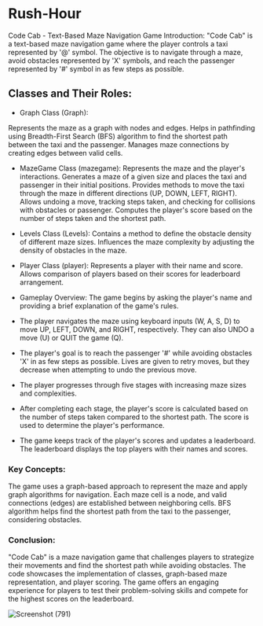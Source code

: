 # Rush-Hour

Code Cab - Text-Based Maze Navigation Game
Introduction:
"Code Cab" is a text-based maze navigation game where the player controls a taxi represented by '@' symbol. The objective is to navigate through a maze, avoid obstacles represented by 'X' symbols, and reach the passenger represented by '#' symbol in as few steps as possible.

## Classes and Their Roles:
* Graph Class (Graph):

Represents the maze as a graph with nodes and edges.
Helps in pathfinding using Breadth-First Search (BFS) algorithm to find the shortest path between the taxi and the passenger.
Manages maze connections by creating edges between valid cells.

* MazeGame Class (mazegame):
Represents the maze and the player's interactions.
Generates a maze of a given size and places the taxi and passenger in their initial positions.
Provides methods to move the taxi through the maze in different directions (UP, DOWN, LEFT, RIGHT).
Allows undoing a move, tracking steps taken, and checking for collisions with obstacles or passenger.
Computes the player's score based on the number of steps taken and the shortest path.

* Levels Class (Levels):
Contains a method to define the obstacle density of different maze sizes.
Influences the maze complexity by adjusting the density of obstacles in the maze.
* Player Class (player):
Represents a player with their name and score.
Allows comparison of players based on their scores for leaderboard arrangement.
* Gameplay Overview:
The game begins by asking the player's name and providing a brief explanation of the game's rules.

* The player navigates the maze using keyboard inputs (W, A, S, D) to move UP, LEFT, DOWN, and RIGHT, respectively. They can also UNDO a move (U) or QUIT the game (Q).

* The player's goal is to reach the passenger '#' while avoiding obstacles 'X' in as few steps as possible. Lives are given to retry moves, but they decrease when attempting to undo the previous move.

* The player progresses through five stages with increasing maze sizes and complexities.

* After completing each stage, the player's score is calculated based on the number of steps taken compared to the shortest path. The score is used to determine the player's performance.

* The game keeps track of the player's scores and updates a leaderboard. The leaderboard displays the top players with their names and scores.

### Key Concepts:
The game uses a graph-based approach to represent the maze and apply graph algorithms for navigation.
Each maze cell is a node, and valid connections (edges) are established between neighboring cells.
BFS algorithm helps find the shortest path from the taxi to the passenger, considering obstacles.
### Conclusion:
"Code Cab" is a maze navigation game that challenges players to strategize their movements and find the shortest path while avoiding obstacles. The code showcases the implementation of classes, graph-based maze representation, and player scoring. The game offers an engaging experience for players to test their problem-solving skills and compete for the highest scores on the leaderboard.



![Screenshot (791)](https://github.com/ayra-alamdar/Rush-Hour/assets/126222111/5b3587f2-dfac-436a-927d-0db543112e89)
